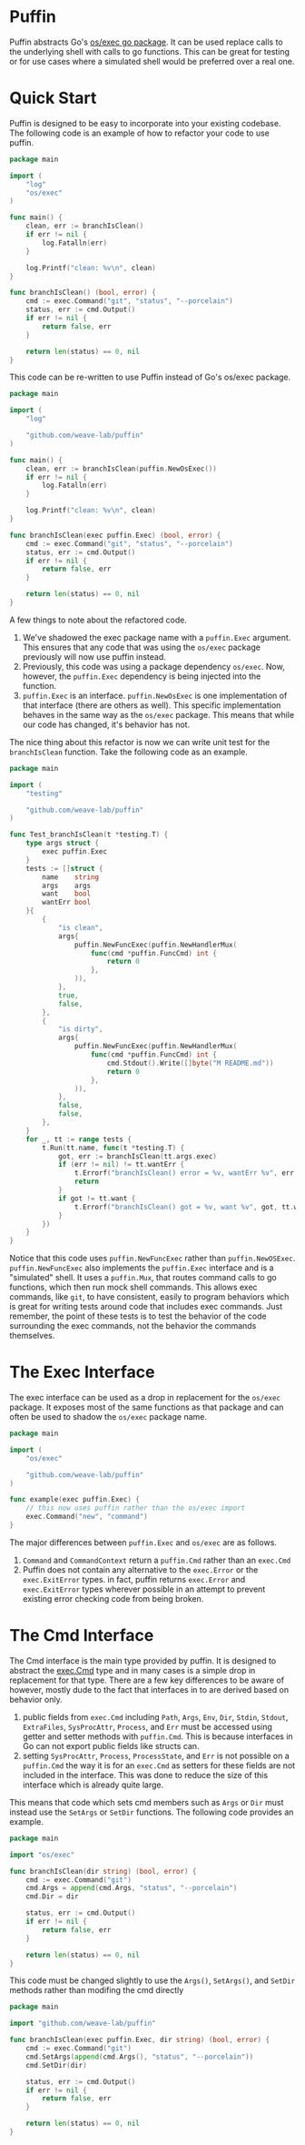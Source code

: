 # Puffin 
Puffin abstracts Go's [os/exec go package](https://pkg.go.dev/os/exec).
It can be used replace calls to the underlying shell with calls to go functions.
This can be great for testing or for use cases where a simulated shell would be preferred over a real one.

# Quick Start
Puffin is designed to be easy to incorporate into your existing codebase.
The following code is an example of how to refactor your code to use puffin.

```go
package main

import (
    "log"
    "os/exec"
)

func main() {
    clean, err := branchIsClean()
    if err != nil {
        log.Fatalln(err)
    }

    log.Printf("clean: %v\n", clean)
}

func branchIsClean() (bool, error) {
    cmd := exec.Command("git", "status", "--porcelain")
    status, err := cmd.Output()
    if err != nil {
        return false, err
    }

    return len(status) == 0, nil
}
```

This code can be re-written to use Puffin instead of Go's os/exec package.

```go
package main

import (
    "log"

    "github.com/weave-lab/puffin"
)

func main() {
    clean, err := branchIsClean(puffin.NewOsExec())
    if err != nil {
        log.Fatalln(err)
    }

    log.Printf("clean: %v\n", clean)
}

func branchIsClean(exec puffin.Exec) (bool, error) {
    cmd := exec.Command("git", "status", "--porcelain")
    status, err := cmd.Output()
    if err != nil {
        return false, err
    }

    return len(status) == 0, nil
}

```

A few things to note about the refactored code.
1) We've shadowed the exec package name with a `puffin.Exec` argument.
    This ensures that any code that was using the `os/exec` package previously will now use puffin instead.
2) Previously, this code was using a package dependency `os/exec`.
    Now, however, the `puffin.Exec` dependency is being injected into the function.
3) `puffin.Exec` is an interface.
    `puffin.NewOsExec` is one implementation of that interface (there are others as well).
    This specific implementation behaves in the same way as the `os/exec` package.
    This means that while our code has changed, it's behavior has not.

The nice thing about this refactor is now we can write unit test for the `branchIsClean` function.
Take the following code as an example.

```go
package main

import (
    "testing"

    "github.com/weave-lab/puffin"
)

func Test_branchIsClean(t *testing.T) {
    type args struct {
        exec puffin.Exec
    }
    tests := []struct {
        name    string
        args    args
        want    bool
        wantErr bool
    }{
        {
            "is clean",
            args{
                puffin.NewFuncExec(puffin.NewHandlerMux(
                    func(cmd *puffin.FuncCmd) int {
                        return 0
                    },
                )),
            },
            true,
            false,
        },
        {
            "is dirty",
            args{
                puffin.NewFuncExec(puffin.NewHandlerMux(
                    func(cmd *puffin.FuncCmd) int {
                        cmd.Stdout().Write([]byte("M README.md"))
                        return 0
                    },
                )),
            },
            false,
            false,
        },
    }
    for _, tt := range tests {
        t.Run(tt.name, func(t *testing.T) {
            got, err := branchIsClean(tt.args.exec)
            if (err != nil) != tt.wantErr {
                t.Errorf("branchIsClean() error = %v, wantErr %v", err, tt.wantErr)
                return
            }
            if got != tt.want {
                t.Errorf("branchIsClean() got = %v, want %v", got, tt.want)
            }
        })
    }
}
```

Notice that this code uses `puffin.NewFuncExec` rather than `puffin.NewOSExec`.
`puffin.NewFuncExec` also implements the `puffin.Exec` interface and is a "simulated" shell.
It uses a `puffin.Mux`, that routes command calls to go functions, which then run mock shell commands.
This allows exec commands, like `git`, to have consistent, easily to program behaviors which is great for writing tests around code that includes exec commands.
Just remember, the point of these tests is to test the behavior of the code surrounding the exec commands, not the behavior the commands themselves.

# The Exec Interface
The exec interface can be used as a drop in replacement for the `os/exec` package.
It exposes most of the same functions as that package and can often be used to shadow the `os/exec` package name.
```go
package main

import (
    "os/exec"

    "github.com/weave-lab/puffin"
)

func example(exec puffin.Exec) {
    // this now uses puffin rather than the os/exec import
    exec.Command("new", "command")
}
```

The major differences between `puffin.Exec` and `os/exec` are as follows.

1) `Command` and `CommandContext` return a `puffin.Cmd` rather than an `exec.Cmd`
2) Puffin does not contain any alternative to the `exec.Error` or the `exec.ExitError` types.
   in fact, puffin returns `exec.Error` and `exec.ExitError` types wherever possible in an attempt to prevent existing error checking code from being broken.

# The Cmd Interface
The Cmd interface is the main type provided by puffin.
It is designed to abstract the [exec.Cmd](https://pkg.go.dev/os/exec#Cmd) type and in many cases is a simple drop in replacement for that type.
There are a few key differences to be aware of however, mostly dude to the fact that interfaces in to are derived based on behavior only.

1) public fields from `exec.Cmd` including 
   `Path`, `Args`, `Env`, `Dir`, `Stdin`, `Stdout`, `ExtraFiles`, `SysProcAttr`, `Process`, and `Err`
   must be accessed using getter and setter methods with `puffin.Cmd`.
   This is because interfaces in Go can not export public fields like structs can.
2) setting `SysProcAttr`, `Process`, `ProcessState`, and `Err` is not possible on a `puffin.Cmd`
   the way it is for an `exec.Cmd` as setters for these fields are not included in the interface.
   This was done to reduce the size of this interface which is already quite large.

This means that code which sets cmd members such as `Args` or `Dir` must instead use the `SetArgs` or `SetDir` functions.
The following code provides an example.
```go
package main 

import "os/exec"

func branchIsClean(dir string) (bool, error) {
    cmd := exec.Command("git")
    cmd.Args = append(cmd.Args, "status", "--porcelain")
    cmd.Dir = dir

    status, err := cmd.Output()
    if err != nil {
        return false, err
    }

    return len(status) == 0, nil
}
```

This code must be changed slightly to use the `Args()`, `SetArgs()`, and `SetDir` methods rather than modifing the cmd directly

```go
package main 

import "github.com/weave-lab/puffin"

func branchIsClean(exec puffin.Exec, dir string) (bool, error) {
    cmd := exec.Command("git")
    cmd.SetArgs(append(cmd.Args(), "status", "--porcelain"))
    cmd.SetDir(dir)

    status, err := cmd.Output()
    if err != nil {
        return false, err
    }

    return len(status) == 0, nil
}
```
